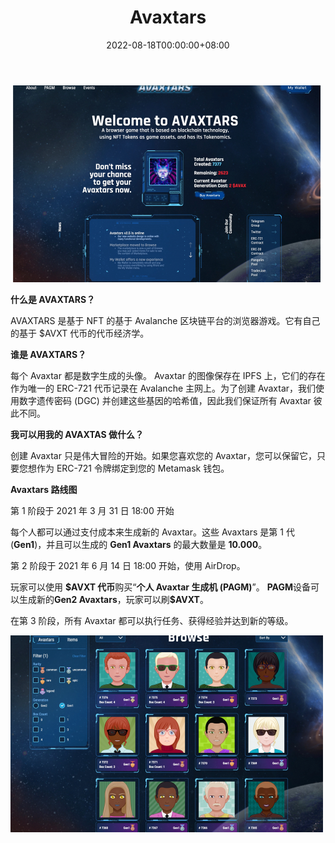 ﻿---
title: "Avaxtars"
description: "AVAXTARS 是基于 NFT 的基于 Avalanche 区块链平台的浏览器游戏，并拥有基于 AVXT 代币的自己的代币经济学。"
date: 2022-08-18T00:00:00+08:00
lastmod: 2022-08-18T00:00:00+08:00
draft: false
authors: ["crazyxuanshao"]
featuredImage: "avaxtars.png"
tags: ["NFT Games","Avaxtars"]
categories: ["nfts"]
nfts: ["NFT Games"]
blockchain: "Avalanche"
website: "https://avaxtars.com/?utm_source=DappRadar&utm_medium=deeplink&utm_campaign=visit-website"
twitter: "https://twitter.com/AvaxStars"
discord: "https://discord.com/invite/n266eXd33H"
telegram: "https://t.me/AvaxtarsGlobal"
github: ""
youtube: "https://www.youtube.com/c/AVAXTARS"
twitch: ""
facebook: ""
instagram: ""
reddit: "https://www.reddit.com/r/Avaxtars/"
medium: "https://avaxtars.medium.com/"
steam: ""
gitbook: ""
googleplay: ""
appstore: ""
status: "Live"
weight: 
lightgallery: true
toc: true
pinned: false
recommend: false
recommend1: false
---

![sadasda](sadasda.png)

<p><strong>什么是 AVAXTARS？</strong></p>
<p>AVAXTARS 是基于 NFT 的基于 Avalanche 区块链平台的浏览器游戏。它有自己的基于 $AVXT 代币的代币经济学。</p>
<p><strong>谁是 AVAXTARS？</strong></p>
<p>每个 Avaxtar 都是数字生成的头像。 Avaxtar 的图像保存在 IPFS 上，它们的存在作为唯一的 ERC-721 代币记录在 Avalanche 主网上。为了创建 Avaxtar，我们使用数字遗传密码 (DGC) 并创建这些基因的哈希值，因此我们保证所有 Avaxtar 彼此不同。</p>
<p><strong>我可以用我的 AVAXTAS 做什么？</strong></p>
<p>创建 Avaxtar 只是伟大冒险的开始。如果您喜欢您的 Avaxtar，您可以保留它，只要您想作为 ERC-721 令牌绑定到您的 Metamask 钱包。</p>
<p><strong>Avaxtars 路线图</strong></p>
<p>第 1 阶段于 2021 年 3 月 31 日 18:00 开始</p>
<p>每个人都可以通过支付成本来生成新的 Avaxtar。这些 Avaxtars 是第 1 代 (<strong>Gen1</strong>)，并且可以生成的 <strong>Gen1 Avaxtars</strong> 的最大数量是 <strong>10.000</strong>。</p>
<p>第 2 阶段于 2021 年 6 月 14 日 18:00 开始，使用 AirDrop。</p>
<p>玩家可以使用 <strong>$AVXT 代币</strong>购买“<strong>个人 Avaxtar 生成机 (PAGM)</strong>”。 <strong>PAGM</strong>设备可以生成新的<strong>Gen2 Avaxtars</strong>，玩家可以刷<strong>$AVXT</strong>。</p>
<p>在第 3 阶段，所有 Avaxtar 都可以执行任务、获得经验并达到新的等级。</p>

![fsdf](fsdf.png)
